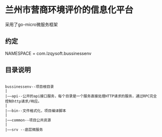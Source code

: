 # 兰州市营商环境评价的信息化平台

采用了go-micro微服务框架

## 约定
NAMESPACE = com.lzqysoft.bussinessenv


## 目录说明

<pre><code>
bussinessenv--项目根目录
|
|——api--公开的api接口服务，每个目录是一个服务直接处理HTTP请求的服务，通过RPC完全控制http请求/响应。
|
|——bin--文件格式化，项目编译脚本
|
|——common--项目公共资源
|
|——srv --底层微服务
</code></pre>
